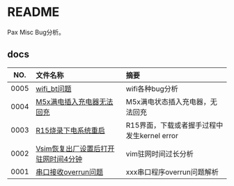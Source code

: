 # README

Pax Misc Bug分析。

## docs

NO.|文件名称|摘要
:--:|:--|:--
0005| [wifi_bt问题](docs/0005_wifi_bt问题.md) | wifi各种bug分析
0004| [M5x满电插入充电器无法回充](docs/0004_M5x满电插入充电器无法回充.md) | M5x满电状态插入充电器，无法回充
0003| [R15烧录下电系统重启](docs/0003_R15烧录下电系统重启.md) | R15界面，下载或者握手过程中发生kernel error
0002| [Vsim恢复出厂设置后打开驻网时间4分钟](docs/0002_Vsim恢复出厂设置后打开驻网时间4分钟.md) | vim驻网时间过长分析
0001| [串口接收overrun问题](docs/0001_串口接收overrun问题.md) | xxx串口程序overrun问题解析
